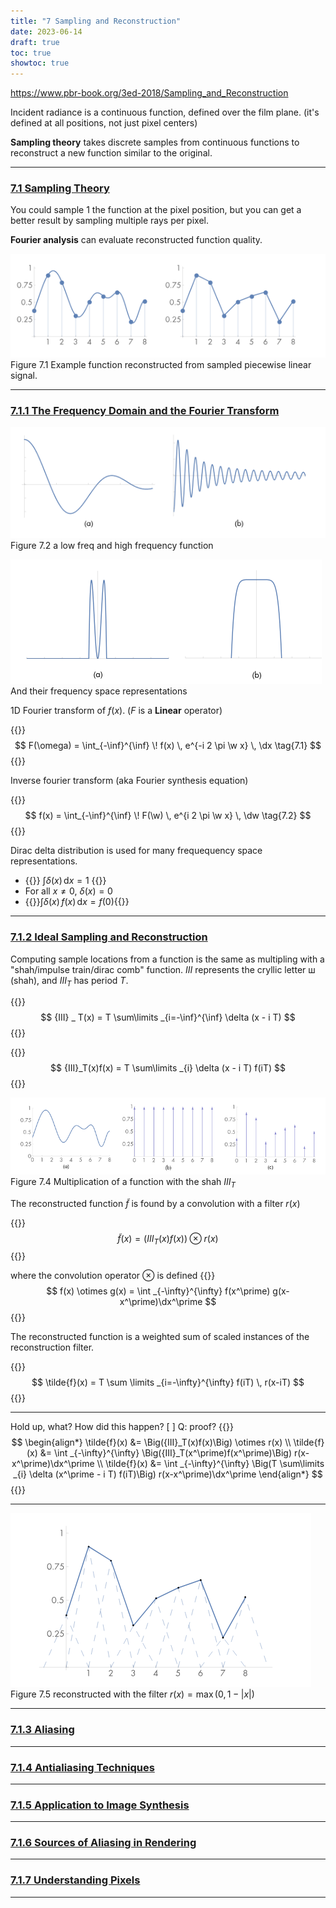 ```yaml
---
title: "7 Sampling and Reconstruction"
date: 2023-06-14
draft: true
toc: true
showtoc: true
---
```


https://www.pbr-book.org/3ed-2018/Sampling_and_Reconstruction

Incident radiance is a continuous function, defined over the film plane. (it's defined at all positions, not just pixel centers)

**Sampling theory** takes discrete samples from continuous functions to reconstruct a new function similar to the original.



--- 


### [7.1 Sampling Theory](https://www.pbr-book.org/3ed-2018/Sampling_and_Reconstruction/Sampling_Theory#)


You could sample 1 the function at the pixel position, but you can get a better result by sampling multiple rays per pixel.

**Fourier analysis** can evaluate reconstructed function quality.

<!--
![](math_methods.png)
ch 7 has a good intro to Fourier
-->

![](fig_7.1_piecewise_linear.png)
Figure 7.1 Example function reconstructed from sampled piecewise linear signal.



--- 

### [7.1.1 The Frequency Domain and the Fourier Transform](https://www.pbr-book.org/3ed-2018/Sampling_and_Reconstruction/Sampling_Theory#TheFrequencyDomainandtheFourierTransform)

![](fig_7.2_low_high_freq_fn.png)
Figure 7.2 a low freq and high frequency function

![](fig_7.3_freq_space_representation.png)
And their frequency space representations

1D Fourier transform of $f(x)$. ($F$ is a **Linear** operator)

{{<katex>}}
$$
F(\omega) = \int_{-\inf}^{\inf} \! f(x) \, e^{-i 2 \pi \w x} \, \dx \tag{7.1}
$$
{{</katex>}}

Inverse fourier transform (aka Fourier synthesis equation)

{{<katex>}}
$$
f(x) = \int_{-\inf}^{\inf} \! F(\w) \, e^{i 2 \pi \w x} \, \dw \tag{7.2}
$$
{{</katex>}}

Dirac delta distribution is used for many frequequency space representations.

- {{<katex>}} $\int \delta(x) \, \mathrm{d}x = 1$ {{</katex>}}
- For all $x\ne0$, $\delta(x)=0$
- {{<katex>}}$\int \delta(x) \, f(x) \, \mathrm{d} x = f(0)${{</katex>}}

--- 

### [7.1.2 Ideal Sampling and Reconstruction](https://www.pbr-book.org/3ed-2018/Sampling_and_Reconstruction/Sampling_Theory#IdealSamplingandReconstruction)

Computing sample locations from a function is the same as multipling with a "shah/impulse train/dirac comb" function.
$III$ represents the cryllic letter ш (shah), and ${III}_T$ has period $T$.

{{<katex>}}
$$
{III} _ T(x) = T \sum\limits _{i=-\inf}^{\inf} \delta (x - i T)
$$
{{</katex>}}

{{<katex>}}
$$
{III}_T(x)f(x) = T \sum\limits _{i} \delta (x - i T) f(iT)
$$
{{</katex>}}

![](fig_7.4_shah.png)
Figure 7.4 Multiplication of a function with the shah ${III}_T$

The reconstructed function $\tilde{f}$ is found by a convolution with a filter $r(x)$

{{<katex>}}
$$
\tilde{f}(x) = \Big({III}_T(x)f(x)\Big) \otimes r(x)
$$
{{</katex>}}

where the convolution operator $\otimes$ is defined
{{<katex>}}
$$
f(x) \otimes g(x) = \int _{-\infty}^{\infty} f(x^\prime) g(x-x^\prime)\dx^\prime
$$
{{</katex>}}

The reconstructed function is a weighted sum of scaled instances of the reconstruction filter.

{{<katex>}}
$$
\tilde{f}(x) = T \sum \limits _{i=-\infty}^{\infty}  f(iT) \, r(x-iT)
$$
{{</katex>}}

---

Hold up, what? How did this happen?
[ ] Q: proof?
{{<katex>}}
$$
\begin{align*}
\tilde{f}(x) &= \Big({III}_T(x)f(x)\Big) \otimes r(x) \\
\tilde{f}(x) &= \int _{-\infty}^{\infty} \Big({III}_T(x^\prime)f(x^\prime)\Big) r(x-x^\prime)\dx^\prime \\
\tilde{f}(x) &= \int _{-\infty}^{\infty} \Big(T \sum\limits _{i} \delta (x^\prime - i T) f(iT)\Big) r(x-x^\prime)\dx^\prime
\end{align*}
$$
{{</katex>}}

---

![](fig_7.5_reconstructed.png)
Figure 7.5 reconstructed with the filter $r(x)=\max(0, 1-|x|)$



--- 

### [7.1.3 Aliasing](https://www.pbr-book.org/3ed-2018/Sampling_and_Reconstruction/Sampling_Theory#Aliasing)


---

### [7.1.4 Antialiasing Techniques](https://www.pbr-book.org/3ed-2018/Sampling_and_Reconstruction/Sampling_Theory#AntialiasingTechniques)

---

### [7.1.5 Application to Image Synthesis](https://www.pbr-book.org/3ed-2018/Sampling_and_Reconstruction/Sampling_Theory#ApplicationtoImageSynthesis)

---

### [7.1.6 Sources of Aliasing in Rendering](https://www.pbr-book.org/3ed-2018/Sampling_and_Reconstruction/Sampling_Theory#SourcesofAliasinginRendering)

---

### [7.1.7 Understanding Pixels](https://www.pbr-book.org/3ed-2018/Sampling_and_Reconstruction/Sampling_Theory#UnderstandingPixels)

---

